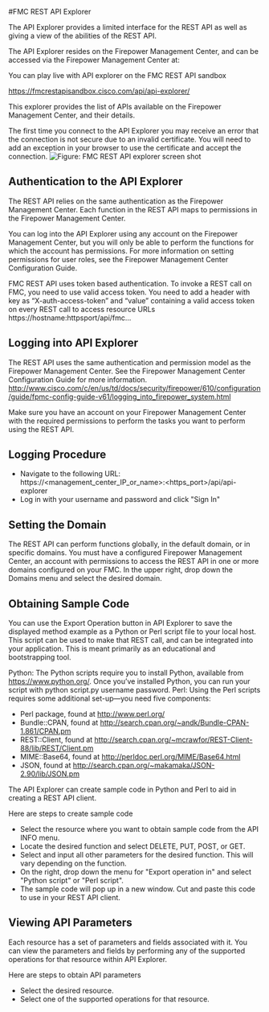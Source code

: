 #FMC REST API Explorer

The API Explorer provides a limited interface for the REST API as well as giving a view of the abilities of the REST API.

The API Explorer resides on the Firepower Management Center, and can be accessed via the Firepower Management Center at:

You can play live with API explorer on the FMC REST API sandbox

https://fmcrestapisandbox.cisco.com/api/api-explorer/

This explorer provides the list of APIs available on the Firepower Management Center, and their details.

The first time you connect to the API Explorer you may receive an error that the connection is not secure due to an invalid certificate. You will need to add an exception in your browser to use the certificate and accept the connection.
![Figure: FMC REST API explorer screen shot ](/posts/files/firepower-restapi-101/assets/images/fmcapiexp.png)
## Authentication to the API Explorer
The REST API relies on the same authentication as the Firepower Management Center. Each function in the REST API maps to permissions in the Firepower Management Center.

You can log into the API Explorer using any account on the Firepower Management Center, but you will only be able to perform the functions for which the account has permissions. For more information on setting permissions for user roles, see the Firepower Management Center Configuration Guide.

FMC REST API uses token based authentication. To invoke a REST call on FMC, you need to use valid access token. You need to add a header with key as “X-auth-access-token” and “value” containing a valid access token on every REST call to access resource URLs https://hostname:httpsport/api/fmc...

## Logging into API Explorer
The REST API uses the same authentication and permission model as the Firepower Management Center. See the Firepower Management Center Configuration Guide for more information.
http://www.cisco.com/c/en/us/td/docs/security/firepower/610/configuration/guide/fpmc-config-guide-v61/logging_into_firepower_system.html

Make sure you have an account on your Firepower Management Center with the required permissions to perform the tasks you want to perform using the REST API.

## Logging Procedure
*  Navigate to the following URL: https://<management_center_IP_or_name>:<https_port>/api/api-explorer
*  Log in with your username and password and click "Sign In"

## Setting the Domain
The REST API can perform functions globally, in the default domain, or in specific domains.
You must have a configured Firepower Management Center, an account with permissions to access the REST API in one or more domains configured on your FMC.
In the upper right, drop down the Domains menu and select the desired domain.

## Obtaining Sample Code
You can use the Export Operation button in API Explorer to save the displayed method example as a Python or Perl script file to your local host. This script can be used to make that REST call, and can be integrated into your application. This is meant primarily as an educational and bootstrapping tool.

Python: The Python scripts require you to install Python, available from https://www.python.org/. Once you’ve installed Python, you can run your script with python script.py username password.
Perl: Using the Perl scripts requires some additional set-up—you need five components:
* Perl package, found at http://www.perl.org/
* Bundle::CPAN, found at http://search.cpan.org/~andk/Bundle-CPAN-1.861/CPAN.pm
* REST::Client, found at http://search.cpan.org/~mcrawfor/REST-Client-88/lib/REST/Client.pm
* MIME::Base64, found at http://perldoc.perl.org/MIME/Base64.html
* JSON, found at http://search.cpan.org/~makamaka/JSON-2.90/lib/JSON.pm

The API Explorer can create sample code in Python and Perl to aid in creating a REST API client.

Here are steps to create sample code
* Select the resource where you want to obtain sample code from the API INFO menu.
* Locate the desired function and select DELETE, PUT, POST, or GET.
* Select and input all other parameters for the desired function. This will vary depending on the function.
* On the right, drop down the menu for "Export operation in" and select "Python script" or "Perl script".
* The sample code will pop up in a new window. Cut and paste this code to use in your REST API client.

## Viewing API Parameters
Each resource has a set of parameters and fields associated with it. You can view the parameters and fields by performing any of the supported operations for that resource within API Explorer.

Here are steps to obtain API parameters
* Select the desired resource.
* Select one of the supported operations for that resource.
